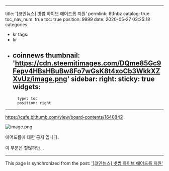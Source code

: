 
---
title: '[코인뉴스] 빗썸 하이브 에어드롭 지원'
permlink: 6tfnbz
catalog: true
toc_nav_num: true
toc: true
position: 9999
date: 2020-05-27 03:25:18
categories:
- kr
tags:
- kr
- coinnews
thumbnail: 'https://cdn.steemitimages.com/DQme85Gc9Fepv4HBsHBuBw8Fo7wGsK8t4xoCb3WkkXZXvUz/image.png'
sidebar:
    right:
        sticky: true
widgets:
    -
        type: toc
        position: right
---


https://cafe.bithumb.com/view/board-contents/1640842

![image.png](https://cdn.steemitimages.com/DQme85Gc9Fepv4HBsHBuBw8Fo7wGsK8t4xoCb3WkkXZXvUz/image.png)

에어드롭에 대한 공지 입니다.

이 부분은 할많하안...

- - -

This page is synchronized from the post: ['[코인뉴스] 빗썸 하이브 에어드롭 지원'](https://steemit.com/@virus707/6tfnbz)
